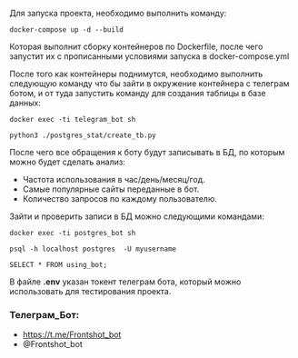 Для запуска проекта, необходимо выполнить команду:

`docker-compose up -d --build`

 Которая выполнит сборку контейнеров по Dockerfile, после чего запустит их с прописанными условиями запуска в docker-compose.yml
 
После того как контейнеры поднимутся, необходимо выполнить следующую команду что бы зайти в окружение контейнера с телеграм ботом, и от туда запустить команду для создания таблицы в базе данных:

`docker exec -ti telegram_bot sh`

`python3 ./postgres_stat/create_tb.py`

После чего все обращения к боту будут записывать в БД, по которым можно будет сделать анализ:

* Частота использования в час/день/месяц/год.
* Самые популярные сайты переданные в бот.
* Количество запросов по каждому пользователю.

Зайти и проверить записи в БД можно следующими командами:

`docker exec -ti postgres_bot sh`

`psql -h localhost postgres  -U myusername`

`SELECT * FROM using_bot;`

В файле **.env** указан токент телеграм бота, который можно использовать для тестирования проекта.


### Телеграм_Бот:
- https://t.me/Frontshot_bot
- @Frontshot_bot